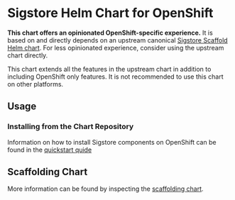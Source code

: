 # Sigstore Helm Chart for OpenShift

**This chart offers an opinionated OpenShift-specific experience.** It is based on and directly depends on an upstream canonical [Sigstore Scaffold Helm chart](https://github.com/sigstore/helm-charts/tree/main/charts/scaffold). For less opinionated experience, consider using the upstream chart directly.

This chart extends all the features in the upstream chart in addition to including OpenShift only features. It is not recommended to use this chart on other platforms.

## Usage

### Installing from the Chart Repository

Information on how to install Sigstore components on OpenShift can be found in the
[quickstart quide](./quick-start-with-keycloak.md)

## Scaffolding Chart

More information can be found by inspecting the [scaffolding chart](charts/scaffolding).
